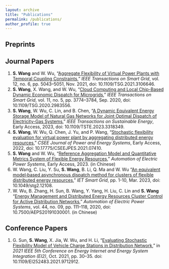 ```yaml
---
layout: archive
title: "Publications"
permalink: /publications/
author_profile: true
---
```


## Preprints

## Journal Papers
1. **S. Wang** and W. Wu, “[Aggregate Flexibility of Virtual Power Plants with Temporal Coupling Constraints](https://ieeexplore.ieee.org/document/9520661),” *IEEE Transactions on Smart Grid*, vol. 12, no. 6, pp. 5043–5051, Nov. 2021, doi: 10.1109/TSG.2021.3106646.
2. **S. Wang**, X. Wang, and W. Wu, “[Cloud Computing and Local Chip-Based Dynamic Economic Dispatch for Microgrids](https://ieeexplore.ieee.org/document/9047944),” *IEEE Transactions on Smart Grid*, vol. 11, no. 5, pp. 3774–3784, Sep. 2020, doi: 10.1109/TSG.2020.2983556.
3. **S. Wang**, W. Wu, C. Lin, and B. Chen, “[A Dynamic Equivalent Energy Storage Model of Natural Gas Networks for Joint Optimal Dispatch of Electricity-Gas Systems](https://ieeexplore.ieee.org/document/10261292),” *IEEE Transactions on Sustainable Energy*, Early Access, 2023, doi: 10.1109/TSTE.2023.3318349.
4. **S. Wang**, W. Wu, Q. Chen, J. Yu, and P. Wang, “[Stochastic flexibility evaluation for virtual power plant by aggregating distributed energy resources](https://ieeexplore.ieee.org/document/9862584),” *CSEE Journal of Power and Energy Systems*, Early Access, 2022, doi: 10.17775/CSEEJPES.2021.07410.
5. **S. Wang** and W. Wu, “[Reference Aggregation Model and Quantitative Metrics System of Flexible Energy Resources](),” *Automation of Electric Power Systems*, Early Access, 2023. (in Chinese)
6. W. Wang, C. Liu, Y. Su, **S. Wang**, B. Li, Q. Ma and W. Wu “[An equivalent model‐based asynchronous dispatch method for clusters of flexible distributed energy resources](https://kns.cnki.net/kcms2/article/abstract?v=PN9vNVFTqfdjo9HmmU73Ho36zo58UbPsoGCNpVy7VbkTQbYIZjn78S2K0FMaStFmG2wlXWxp3sVwLf5EvMKLDD7zFeo96qTqnvOu72h3MZU_XrKibur9IzN4kFQ2lHr1O3mAb6P0WpY=&uniplatform=NZKPT&language=CHS),” *IET Smart Grid*, pp. 1-10, Mar. 2023, doi: 10.1049/stg2.12108.
7. W. Wu, B. Zhang, H. Sun, B. Wang, Y. Yang, H. Liu, C. Lin and **S. Wang** “[Energy Management and Distributed Energy Resources Cluster Control for Active Distribution Networks](https://kns.cnki.net/kcms2/article/abstract?v=PN9vNVFTqffi65DdQGHtlAFDHyNZVxRldY-aQEfC98EHQxOcSMyaUecAzygmKYKRZ1Z_wOpzF-fvOHEqIh-UO9y1E_nGehPBCKHcIMn_SxgU04VEe1igTJr_KKhbgU34pUFAS8y1GCL5a-CilN_V5A==&uniplatform=NZKPT&language=CHS),” *Automation of Electric Power Systems*, vol. 44, no. 09, pp. 111–118, 2020, doi: 10.7500/AEPS20191030001. (in Chinese)


## Conference Papers
1. G. Sun, **S. Wang**, X. Jia, W. Wu, and H. Li, “[Evaluating Stochastic Flexibility Model of Vehicle Charge Stations in Distribution Network](https://ieeexplore.ieee.org/document/9712912),” in *2021 IEEE 5th Conference on Energy Internet and Energy System Integration (EI2)*, Oct. 2021, pp. 30–35. doi: 10.1109/EI252483.2021.9712912.

